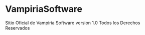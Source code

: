 VampiriaSoftware
================

Sitio Oficial de Vampiria Software
version 1.0
Todos los Derechos Reservados
